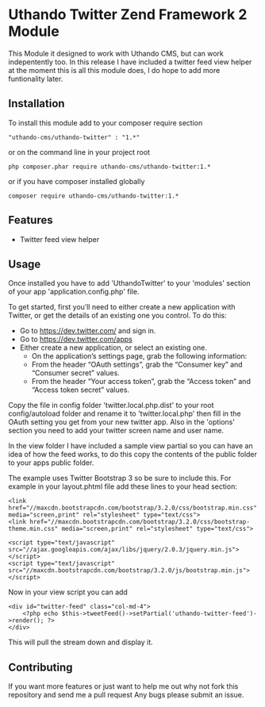 # Uthando Twitter Zend Framework 2 Module

This Module it designed to work with Uthando CMS, but can work indepentently too.
In this release I have included a twitter feed view helper at the moment this is all this module does, I do hope to add more funtionality later.

## Installation

To install this module add to your composer require section

	"uthando-cms/uthando-twitter" : "1.*"

or on the command line in your project root

	php composer.phar require uthando-cms/uthando-twitter:1.*
	
or if you have composer installed globally

	composer require uthando-cms/uthando-twitter:1.*
	
## Features

* Twitter feed view helper
	
## Usage

Once installed you have to add 'UthandoTwitter' to your 'modules' section of your app 'application.config.php' file.

To get started, first you’ll need to either create a new application with Twitter, or get the details of an existing one you control. To do this:

* Go to https://dev.twitter.com/ and sign in.
* Go to https://dev.twitter.com/apps
* Either create a new application, or select an existing one.
  * On the application’s settings page, grab the following information:
  * From the header “OAuth settings”, grab the “Consumer key” and “Consumer secret” values.
  * From the header “Your access token”, grab the “Access token” and “Access token secret” values.

Copy the file in config folder 'twitter.local.php.dist' to your root config/autoload folder and rename it to 'twitter.local.php'
then fill in the OAuth setting you get from your new twitter app. Also in the 'options' section you need to add your twitter screen name and user name.


In the view folder I have included a sample view partial so you can have an idea of how the feed works, to do this copy the contents of 
the public folder to your apps public folder.

The example uses Twitter Bootstrap 3 so be sure to include this. For example in your layout.phtml file add these lines to your head section:

	<link href="//maxcdn.bootstrapcdn.com/bootstrap/3.2.0/css/bootstrap.min.css" media="screen,print" rel="stylesheet" type="text/css">
	<link href="//maxcdn.bootstrapcdn.com/bootstrap/3.2.0/css/bootstrap-theme.min.css" media="screen,print" rel="stylesheet" type="text/css">
	
	<script type="text/javascript" src="//ajax.googleapis.com/ajax/libs/jquery/2.0.3/jquery.min.js"></script>
	<script type="text/javascript" src="//maxcdn.bootstrapcdn.com/bootstrap/3.2.0/js/bootstrap.min.js"></script>
	
Now in your view script you can add

	<div id="twitter-feed" class="col-md-4">
    	<?php echo $this->tweetFeed()->setPartial('uthando-twitter-feed')->render(); ?>
    </div>

This will pull the stream down and display it.

## Contributing

If you want more features or just want to help me out why not fork this repository and send me a pull request
Any bugs please submit an issue.

